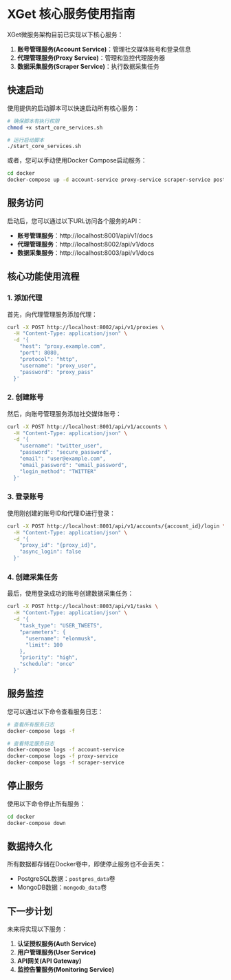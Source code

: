 # XGet 核心服务使用指南

XGet微服务架构目前已实现以下核心服务：

1. **账号管理服务(Account Service)**：管理社交媒体账号和登录信息
2. **代理管理服务(Proxy Service)**：管理和监控代理服务器
3. **数据采集服务(Scraper Service)**：执行数据采集任务

## 快速启动

使用提供的启动脚本可以快速启动所有核心服务：

```bash
# 确保脚本有执行权限
chmod +x start_core_services.sh

# 运行启动脚本
./start_core_services.sh
```

或者，您可以手动使用Docker Compose启动服务：

```bash
cd docker
docker-compose up -d account-service proxy-service scraper-service postgres mongodb redis kafka
```

## 服务访问

启动后，您可以通过以下URL访问各个服务的API：

- **账号管理服务**：http://localhost:8001/api/v1/docs
- **代理管理服务**：http://localhost:8002/api/v1/docs
- **数据采集服务**：http://localhost:8003/api/v1/docs

## 核心功能使用流程

### 1. 添加代理

首先，向代理管理服务添加代理：

```bash
curl -X POST http://localhost:8002/api/v1/proxies \
  -H "Content-Type: application/json" \
  -d '{
    "host": "proxy.example.com",
    "port": 8080,
    "protocol": "http",
    "username": "proxy_user",
    "password": "proxy_pass"
  }'
```

### 2. 创建账号

然后，向账号管理服务添加社交媒体账号：

```bash
curl -X POST http://localhost:8001/api/v1/accounts \
  -H "Content-Type: application/json" \
  -d '{
    "username": "twitter_user",
    "password": "secure_password",
    "email": "user@example.com",
    "email_password": "email_password",
    "login_method": "TWITTER"
  }'
```

### 3. 登录账号

使用刚创建的账号ID和代理ID进行登录：

```bash
curl -X POST http://localhost:8001/api/v1/accounts/{account_id}/login \
  -H "Content-Type: application/json" \
  -d '{
    "proxy_id": "{proxy_id}",
    "async_login": false
  }'
```

### 4. 创建采集任务

最后，使用登录成功的账号创建数据采集任务：

```bash
curl -X POST http://localhost:8003/api/v1/tasks \
  -H "Content-Type: application/json" \
  -d '{
    "task_type": "USER_TWEETS",
    "parameters": {
      "username": "elonmusk",
      "limit": 100
    },
    "priority": "high",
    "schedule": "once"
  }'
```

## 服务监控

您可以通过以下命令查看服务日志：

```bash
# 查看所有服务日志
docker-compose logs -f

# 查看特定服务日志
docker-compose logs -f account-service
docker-compose logs -f proxy-service
docker-compose logs -f scraper-service
```

## 停止服务

使用以下命令停止所有服务：

```bash
cd docker
docker-compose down
```

## 数据持久化

所有数据都存储在Docker卷中，即使停止服务也不会丢失：

- PostgreSQL数据：`postgres_data`卷
- MongoDB数据：`mongodb_data`卷

## 下一步计划

未来将实现以下服务：

1. **认证授权服务(Auth Service)**
2. **用户管理服务(User Service)**
3. **API网关(API Gateway)**
4. **监控告警服务(Monitoring Service)** 